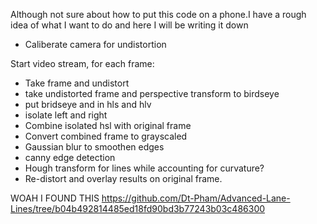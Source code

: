 Although not sure about how to put this code on a phone.I have a rough idea of what I want to do and here I will be writing it down

* Caliberate camera for undistortion

Start video stream, for each frame:
- Take frame and undistort 
- take undistorted frame and perspective transform to birdseye
- put bridseye and in hls and hlv
- isolate left and right
- Combine isolated hsl with original frame
- Convert combined frame to grayscaled
- Gaussian blur to smoothen edges
- canny edge detection
- Hough transform for lines while accounting for curvature?
- Re-distort and overlay results on original frame.

WOAH I FOUND THIS https://github.com/Dt-Pham/Advanced-Lane-Lines/tree/b04b492814485ed18fd90bd3b77243b03c486300
